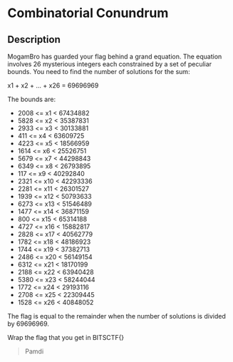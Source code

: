 # Combinatorial Conundrum
## Description
MogamBro has guarded your flag behind a grand equation. The equation involves 26 mysterious integers each constrained by a set of peculiar bounds. You need to find the number of solutions for the sum:

x1 + x2 + ... + x26 = 69696969

The bounds are:

- 2008 <= x1  < 67434882
- 5828 <= x2  < 35387831
- 2933 <= x3  < 30133881
- 411  <= x4  < 63609725
- 4223 <= x5  < 18566959
- 1614 <= x6  < 25526751
- 5679 <= x7  < 44298843
- 6349 <= x8  < 26793895
- 117  <= x9  < 40292840
- 2321 <= x10 < 42293336
- 2281 <= x11 < 26301527
- 1939 <= x12 < 50793633
- 6273 <= x13 < 51546489
- 1477 <= x14 < 36871159
- 800  <= x15 < 65314188
- 4727 <= x16 < 15882817
- 2828 <= x17 < 40562779
- 1782 <= x18 < 48186923
- 1744 <= x19 < 37382713
- 2486 <= x20 < 56149154
- 6312 <= x21 < 18170199
- 2188 <= x22 < 63940428
- 5380 <= x23 < 58244044
- 1772 <= x24 < 29193116
- 2708 <= x25 < 22309445
- 1528 <= x26 < 40848052

The flag is equal to the remainder when the number of solutions is divided by 69696969.

Wrap the flag that you get in BITSCTF{}

> Pamdi